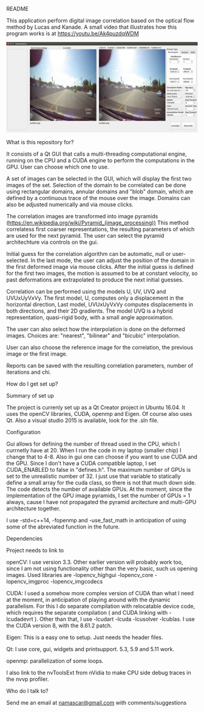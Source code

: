 README

This application perform digital image correlation based on the optical flow method by Lucas and Kanade. A small video 
that illustrates how this program works is at https://youtu.be/Ak4puzdqWDM

![gui](/gui.png)

What is this repository for?

It consists of a Qt GUI that calls a multi-threading computational engine, running on the CPU and a CUDA engine to perform the computations in the GPU. User can choose which one to use.

A set of images can be selected in the GUI, which will display the first two images of the set. Selection of the domain to be correlated can be done using rectangular domains, annular domains and "blob" domain, which are defined by a continuous trace of the mouse over the image. Domains can also be adjusted numerically and via mouse clicks.

The correlation images are transformed into image pyramids (https://en.wikipedia.org/wiki/Pyramid_(image_processing)) This method correlatess first coarser representations, the resulting parameters of which are used for the next pyramid. The user can select the pyramid architechture via controls on the gui.

Initial guess for the correlation algorithm can be automatic, null or user-selected. In the last mode, the user can adjust the position of the domain in the first deformed image via mouse clicks. After the initial guess is defined for the first two images, the motion is assumed to be at constant velocity, so past deformations are extrapolated to produce the next initial guesses.

Correlation can be performed using the models U, UV, UVQ and UVUxUyVxVy. The first model, U, computes only a displacement in the horizontal direction, Last model, UVUxUyVxVy computes displacements in both directions, and their 2D gradients. The model UVQ is a hybrid representation, quasi-rigid body, with a small angle approximation.

The user can also select how the interpolation is done on the deformed images. Choices are: "nearest", "bilinear" and "bicubic" interpolation. 

User can also choose the reference image for the correlation, the previous image or the first image.

Reports can be saved with the resulting correlation parameters, number of iterations and chi.

How do I get set up?

Summary of set up

The project is currenly set up as a Qt Creator project in Ubuntu 16.04. It uses the openCV libraries, CUDA, openmp and Eigen. Of course also uses Qt. Also a visual studio 2015 is available, look for the .sln file.

Configuration

Gui allows for defining the number of thread used in the CPU, which I currnetly have at 20. When I run the code in my laptop (smaller chip) I change that to 4-8. Also in gui one can choose if you want to use CUDA and the GPU. Since I don't have a CUDA compatible laptop, I set CUDA_ENABLED to false in "defines.h". The maximum number of GPUs is set to the unrealistic number of 32. I just use that variable to statically define a small array for the cuda class, so there is not that much down side. The code detects the number of available GPUs. At the moment, since the implementation of the GPU image pyramids, I set the number of GPUs = 1 always, cause I have not propagated the pyramid arcitecture and multi-GPU architecture together.

I use -std=c++14, -fopenmp and -use_fast_math in anticipation of using some of the abreviated function in the future.

Dependencies

Project needs to link to

openCV: I use version 3.3. Other earlier version will probably work too, since I am not using functionality other than the very basic, such us opening images. Used libraries are -lopencv_highgui -lopencv_core -lopencv_imgproc -lopencv_imgcodecs

CUDA: I used a somehow more complex version of CUDA than what I need at the moment, in anticipation of playing around with the dynamic parallelism. For this I do separate compilation with relocatable device code, which requires the separate compilation ( and CUDA linking with -lcudadevrt ). Other than that, I use -lcudart -lcuda -lcusolver -lcublas. I use the CUDA version 8, with the 8.61.2 patch.

Eigen: This is a easy one to setup. Just needs the header files.

Qt: I use core, gui, widgets and printsupport. 5.3, 5.9 and 5.11 work.

openmp: parallelization of some loops.

I also link to the nvToolsExt from nVidia to make CPU side debug traces in the nvvp profiler.

Who do I talk to?

Send me an email at namascar@gmail.com with comments/suggestions
